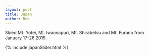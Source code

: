 ```yaml
---
layout: post
title: Japan
author: Rob
--- 
```

<p>Skied Mt. Yotei, Mt. Iwaonapuri, Mt. Shirabetsu and Mt. Furano from January 17-26 2019. </p>

{% include japanSlider.html %}
